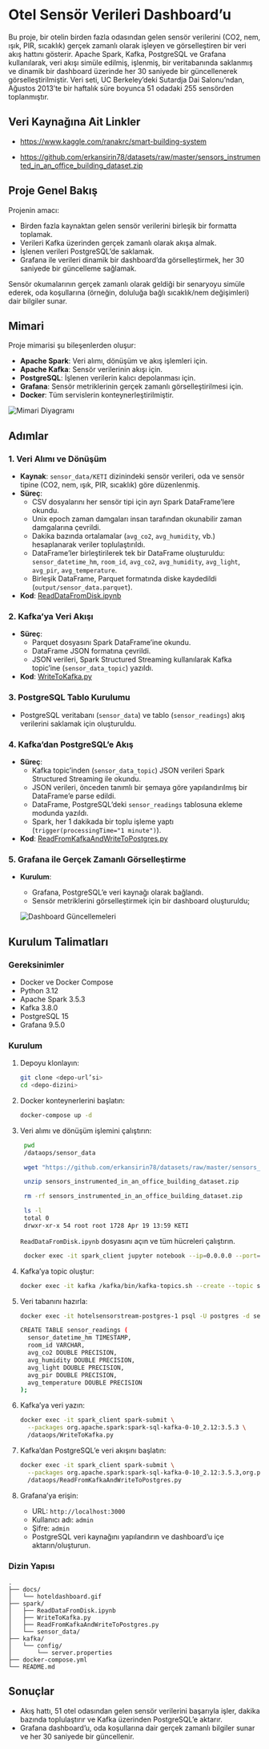 # Otel Sensör Verileri Dashboard’u

Bu proje, bir otelin birden fazla odasından gelen sensör verilerini (CO2, nem, ışık, PIR, sıcaklık) gerçek zamanlı olarak işleyen ve görselleştiren bir veri akış hattını gösterir. Apache Spark, Kafka, PostgreSQL ve Grafana kullanılarak, veri akışı simüle edilmiş, işlenmiş, bir veritabanında saklanmış ve dinamik bir dashboard üzerinde her 30 saniyede bir güncellenerek görselleştirilmiştir. Veri seti, UC Berkeley’deki Sutardja Dai Salonu’ndan, Ağustos 2013’te bir haftalık süre boyunca 51 odadaki 255 sensörden toplanmıştır.

## Veri Kaynağına Ait Linkler
- https://www.kaggle.com/ranakrc/smart-building-system

- https://github.com/erkansirin78/datasets/raw/master/sensors_instrumented_in_an_office_building_dataset.zip

## Proje Genel Bakış

Projenin amacı:
- Birden fazla kaynaktan gelen sensör verilerini birleşik bir formatta toplamak.
- Verileri Kafka üzerinden gerçek zamanlı olarak akışa almak.
- İşlenen verileri PostgreSQL’de saklamak.
- Grafana ile verileri dinamik bir dashboard’da görselleştirmek, her 30 saniyede bir güncelleme sağlamak.

Sensör okumalarının gerçek zamanlı olarak geldiği bir senaryoyu simüle ederek, oda koşullarına (örneğin, doluluğa bağlı sıcaklık/nem değişimleri) dair bilgiler sunar.

## Mimari

Proje mimarisi şu bileşenlerden oluşur:
- **Apache Spark**: Veri alımı, dönüşüm ve akış işlemleri için.
- **Apache Kafka**: Sensör verilerinin akışı için.
- **PostgreSQL**: İşlenen verilerin kalıcı depolanması için.
- **Grafana**: Sensör metriklerinin gerçek zamanlı görselleştirilmesi için.
- **Docker**: Tüm servislerin konteynerleştirilmiştir.

![Mimari Diyagramı](docs/architecture.png)

## Adımlar

### 1. Veri Alımı ve Dönüşüm
- **Kaynak**: `sensor_data/KETI` dizinindeki sensör verileri, oda ve sensör tipine (CO2, nem, ışık, PIR, sıcaklık) göre düzenlenmiş.
- **Süreç**:
  - CSV dosyalarını her sensör tipi için ayrı Spark DataFrame’lere okundu.
  - Unix epoch zaman damgaları insan tarafından okunabilir zaman damgalarına çevrildi.
  - Dakika bazında ortalamalar (`avg_co2`, `avg_humidity`, vb.) hesaplanarak veriler toplulaştırıldı.
  - DataFrame’ler birleştirilerek tek bir DataFrame oluşturuldu: `sensor_datetime_hm`, `room_id`, `avg_co2`, `avg_humidity`, `avg_light`, `avg_pir`, `avg_temperature`.
  - Birleşik DataFrame, Parquet formatında diske kaydedildi (`output/sensor_data.parquet`).
- **Kod**: [ReadDataFromDisk.ipynb](ReadDataFromDisk.ipynb)

### 2. Kafka’ya Veri Akışı
- **Süreç**:
  - Parquet dosyasını Spark DataFrame’ine okundu.
  - DataFrame JSON formatına çevrildi.
  - JSON verileri, Spark Structured Streaming kullanılarak Kafka topic’ine (`sensor_data_topic`) yazıldı.
- **Kod**: [WriteToKafka.py](WriteToKafka.py)

### 3. PostgreSQL Tablo Kurulumu
- PostgreSQL veritabanı (`sensor_data`) ve tablo (`sensor_readings`) akış verilerini saklamak için oluşturuldu.

### 4. Kafka’dan PostgreSQL’e Akış
- **Süreç**:
  - Kafka topic’inden (`sensor_data_topic`) JSON verileri Spark Structured Streaming ile okundu.
  - JSON verileri, önceden tanımlı bir şemaya göre yapılandırılmış bir DataFrame’e parse edildi.
  - DataFrame, PostgreSQL’deki `sensor_readings` tablosuna ekleme modunda yazıldı.
  - Spark, her 1 dakikada bir toplu işleme yaptı (`trigger(processingTime="1 minute")`).
- **Kod**: [ReadFromKafkaAndWriteToPostgres.py](ReadFromKafkaAndWriteToPostgres.py)

### 5. Grafana ile Gerçek Zamanlı Görselleştirme
- **Kurulum**:
  - Grafana, PostgreSQL’e veri kaynağı olarak bağlandı.
  - Sensör metriklerini görselleştirmek için bir dashboard oluşturuldu; 

  ![Dashboard Güncellemeleri](docs/hoteldashboard.gif)

## Kurulum Talimatları

### Gereksinimler
- Docker ve Docker Compose
- Python 3.12
- Apache Spark 3.5.3
- Kafka 3.8.0
- PostgreSQL 15
- Grafana 9.5.0

### Kurulum
1. Depoyu klonlayın:
   ```bash
   git clone <depo-url’si>
   cd <depo-dizini>
   ```

2. Docker konteynerlerini başlatın:
   ```bash
   docker-compose up -d
   ```

3. Veri alımı ve dönüşüm işlemini çalıştırın:
   ```bash
    pwd
    /dataops/sensor_data

    wget "https://github.com/erkansirin78/datasets/raw/master/sensors_instrumented_in_an_office_building_dataset.zip" 

    unzip sensors_instrumented_in_an_office_building_dataset.zip

    rm -rf sensors_instrumented_in_an_office_building_dataset.zip

    ls -l
    total 0
    drwxr-xr-x 54 root root 1728 Apr 19 13:59 KETI
   ```

   `ReadDataFromDisk.ipynb` dosyasını açın ve tüm hücreleri çalıştırın.
   ```bash
    docker exec -it spark_client jupyter notebook --ip=0.0.0.0 --port=8888 --no-browser --allow-root

   ```

4. Kafka’ya topic oluştur:
    ```bash
   docker exec -it kafka /kafka/bin/kafka-topics.sh --create --topic sensor_data_topic --partitions 1 --replication-factor 1 --bootstrap-server localhost:9092
   ```

5. Veri tabanını hazırla:
    ```bash
    docker exec -it hotelsensorstream-postgres-1 psql -U postgres -d sensor_data

    CREATE TABLE sensor_readings (
      sensor_datetime_hm TIMESTAMP,
      room_id VARCHAR,
      avg_co2 DOUBLE PRECISION,
      avg_humidity DOUBLE PRECISION,
      avg_light DOUBLE PRECISION,
      avg_pir DOUBLE PRECISION,
      avg_temperature DOUBLE PRECISION
    );
    ```
6. Kafka’ya veri yazın:
   ```bash
   docker exec -it spark_client spark-submit \
     --packages org.apache.spark:spark-sql-kafka-0-10_2.12:3.5.3 \
     /dataops/WriteToKafka.py
   ```

7. Kafka’dan PostgreSQL’e veri akışını başlatın:
   ```bash
   docker exec -it spark_client spark-submit \
     --packages org.apache.spark:spark-sql-kafka-0-10_2.12:3.5.3,org.postgresql:postgresql:42.7.3 \
     /dataops/ReadFromKafkaAndWriteToPostgres.py
   ```

8. Grafana’ya erişin:
   - URL: `http://localhost:3000`
   - Kullanıcı adı: `admin`
   - Şifre: `admin`
   - PostgreSQL veri kaynağını yapılandırın ve dashboard’u içe aktarın/oluşturun.

### Dizin Yapısı
```
.
├── docs/
│   └── hoteldashboard.gif
├── spark/
│   ├── ReadDataFromDisk.ipynb
│   ├── WriteToKafka.py
│   ├── ReadFromKafkaAndWriteToPostgres.py
│   └── sensor_data/
├── kafka/
│   └── config/
│       └── server.properties
├── docker-compose.yml
└── README.md
```

## Sonuçlar
- Akış hattı, 51 otel odasından gelen sensör verilerini başarıyla işler, dakika bazında toplulaştırır ve Kafka üzerinden PostgreSQL’e aktarır.
- Grafana dashboard’u, oda koşullarına dair gerçek zamanlı bilgiler sunar ve her 30 saniyede bir güncellenir.

